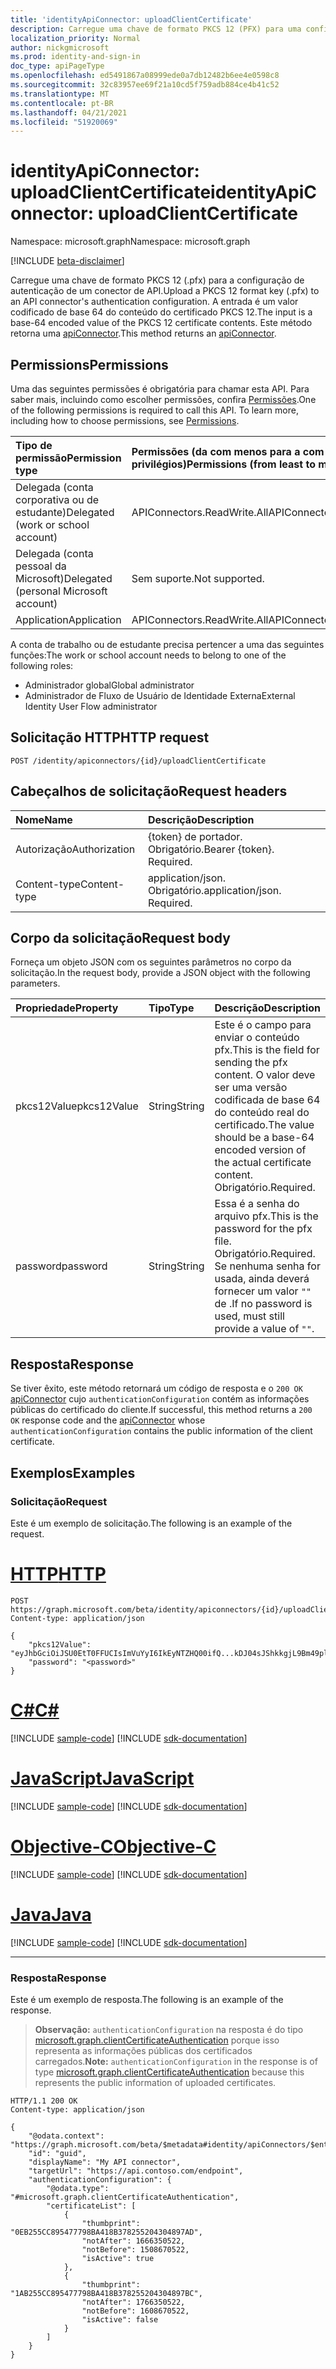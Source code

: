 ```yaml
---
title: 'identityApiConnector: uploadClientCertificate'
description: Carregue uma chave de formato PKCS 12 (PFX) para uma configuração de autenticação de conectores de API.
localization_priority: Normal
author: nickgmicrosoft
ms.prod: identity-and-sign-in
doc_type: apiPageType
ms.openlocfilehash: ed5491867a08999ede0a7db12482b6ee4e0598c8
ms.sourcegitcommit: 32c83957ee69f21a10cd5f759adb884ce4b41c52
ms.translationtype: MT
ms.contentlocale: pt-BR
ms.lasthandoff: 04/21/2021
ms.locfileid: "51920069"
---
```

# <a name="identityapiconnector-uploadclientcertificate"></a><span data-ttu-id="bd77a-103">identityApiConnector: uploadClientCertificate</span><span class="sxs-lookup"><span data-stu-id="bd77a-103">identityApiConnector: uploadClientCertificate</span></span>

<span data-ttu-id="bd77a-104">Namespace: microsoft.graph</span><span class="sxs-lookup"><span data-stu-id="bd77a-104">Namespace: microsoft.graph</span></span>

[!INCLUDE [beta-disclaimer](../../includes/beta-disclaimer.md)]

<span data-ttu-id="bd77a-105">Carregue uma chave de formato PKCS 12 (.pfx) para a configuração de autenticação de um conector de API.</span><span class="sxs-lookup"><span data-stu-id="bd77a-105">Upload a PKCS 12 format key (.pfx) to an API connector's authentication configuration.</span></span> <span data-ttu-id="bd77a-106">A entrada é um valor codificado de base 64 do conteúdo do certificado PKCS 12.</span><span class="sxs-lookup"><span data-stu-id="bd77a-106">The input is a base-64 encoded value of the PKCS 12 certificate contents.</span></span> <span data-ttu-id="bd77a-107">Este método retorna uma [apiConnector](../resources/identityApiConnector.md).</span><span class="sxs-lookup"><span data-stu-id="bd77a-107">This method returns an [apiConnector](../resources/identityApiConnector.md).</span></span>

## <a name="permissions"></a><span data-ttu-id="bd77a-108">Permissions</span><span class="sxs-lookup"><span data-stu-id="bd77a-108">Permissions</span></span>

<span data-ttu-id="bd77a-p102">Uma das seguintes permissões é obrigatória para chamar esta API. Para saber mais, incluindo como escolher permissões, confira [Permissões](/graph/permissions-reference).</span><span class="sxs-lookup"><span data-stu-id="bd77a-p102">One of the following permissions is required to call this API. To learn more, including how to choose permissions, see [Permissions](/graph/permissions-reference).</span></span>

| <span data-ttu-id="bd77a-111">Tipo de permissão</span><span class="sxs-lookup"><span data-stu-id="bd77a-111">Permission type</span></span>                        | <span data-ttu-id="bd77a-112">Permissões (da com menos para a com mais privilégios)</span><span class="sxs-lookup"><span data-stu-id="bd77a-112">Permissions (from least to most privileged)</span></span> |
| :------------------------------------- | :------------------------------------------ |
| <span data-ttu-id="bd77a-113">Delegada (conta corporativa ou de estudante)</span><span class="sxs-lookup"><span data-stu-id="bd77a-113">Delegated (work or school account)</span></span>     | <span data-ttu-id="bd77a-114">APIConnectors.ReadWrite.All</span><span class="sxs-lookup"><span data-stu-id="bd77a-114">APIConnectors.ReadWrite.All</span></span> |
| <span data-ttu-id="bd77a-115">Delegada (conta pessoal da Microsoft)</span><span class="sxs-lookup"><span data-stu-id="bd77a-115">Delegated (personal Microsoft account)</span></span> | <span data-ttu-id="bd77a-116">Sem suporte.</span><span class="sxs-lookup"><span data-stu-id="bd77a-116">Not supported.</span></span>  |
| <span data-ttu-id="bd77a-117">Application</span><span class="sxs-lookup"><span data-stu-id="bd77a-117">Application</span></span>                            | <span data-ttu-id="bd77a-118">APIConnectors.ReadWrite.All</span><span class="sxs-lookup"><span data-stu-id="bd77a-118">APIConnectors.ReadWrite.All</span></span> |

<span data-ttu-id="bd77a-119">A conta de trabalho ou de estudante precisa pertencer a uma das seguintes funções:</span><span class="sxs-lookup"><span data-stu-id="bd77a-119">The work or school account needs to belong to one of the following roles:</span></span>

* <span data-ttu-id="bd77a-120">Administrador global</span><span class="sxs-lookup"><span data-stu-id="bd77a-120">Global administrator</span></span>
* <span data-ttu-id="bd77a-121">Administrador de Fluxo de Usuário de Identidade Externa</span><span class="sxs-lookup"><span data-stu-id="bd77a-121">External Identity User Flow administrator</span></span>

## <a name="http-request"></a><span data-ttu-id="bd77a-122">Solicitação HTTP</span><span class="sxs-lookup"><span data-stu-id="bd77a-122">HTTP request</span></span>

<!-- { "blockType": "ignored" } -->

```http
POST /identity/apiconnectors/{id}/uploadClientCertificate
```

## <a name="request-headers"></a><span data-ttu-id="bd77a-123">Cabeçalhos de solicitação</span><span class="sxs-lookup"><span data-stu-id="bd77a-123">Request headers</span></span>

| <span data-ttu-id="bd77a-124">Nome</span><span class="sxs-lookup"><span data-stu-id="bd77a-124">Name</span></span>          | <span data-ttu-id="bd77a-125">Descrição</span><span class="sxs-lookup"><span data-stu-id="bd77a-125">Description</span></span>   |
|:--------------|:--------------|
| <span data-ttu-id="bd77a-126">Autorização</span><span class="sxs-lookup"><span data-stu-id="bd77a-126">Authorization</span></span> | <span data-ttu-id="bd77a-p103">{token} de portador. Obrigatório.</span><span class="sxs-lookup"><span data-stu-id="bd77a-p103">Bearer {token}. Required.</span></span> |
| <span data-ttu-id="bd77a-129">Content-type</span><span class="sxs-lookup"><span data-stu-id="bd77a-129">Content-type</span></span>  | <span data-ttu-id="bd77a-p104">application/json. Obrigatório.</span><span class="sxs-lookup"><span data-stu-id="bd77a-p104">application/json. Required.</span></span> |

## <a name="request-body"></a><span data-ttu-id="bd77a-132">Corpo da solicitação</span><span class="sxs-lookup"><span data-stu-id="bd77a-132">Request body</span></span>

<span data-ttu-id="bd77a-133">Forneça um objeto JSON com os seguintes parâmetros no corpo da solicitação.</span><span class="sxs-lookup"><span data-stu-id="bd77a-133">In the request body, provide a JSON object with the following parameters.</span></span>

|<span data-ttu-id="bd77a-134">Propriedade</span><span class="sxs-lookup"><span data-stu-id="bd77a-134">Property</span></span>|<span data-ttu-id="bd77a-135">Tipo</span><span class="sxs-lookup"><span data-stu-id="bd77a-135">Type</span></span>|<span data-ttu-id="bd77a-136">Descrição</span><span class="sxs-lookup"><span data-stu-id="bd77a-136">Description</span></span>|
|:---|:---|:---|
|<span data-ttu-id="bd77a-137">pkcs12Value</span><span class="sxs-lookup"><span data-stu-id="bd77a-137">pkcs12Value</span></span>|<span data-ttu-id="bd77a-138">String</span><span class="sxs-lookup"><span data-stu-id="bd77a-138">String</span></span>| <span data-ttu-id="bd77a-139">Este é o campo para enviar o conteúdo pfx.</span><span class="sxs-lookup"><span data-stu-id="bd77a-139">This is the field for sending the pfx content.</span></span> <span data-ttu-id="bd77a-140">O valor deve ser uma versão codificada de base 64 do conteúdo real do certificado.</span><span class="sxs-lookup"><span data-stu-id="bd77a-140">The value should be a base-64 encoded version of the actual certificate content.</span></span> <span data-ttu-id="bd77a-141">Obrigatório.</span><span class="sxs-lookup"><span data-stu-id="bd77a-141">Required.</span></span>|
|<span data-ttu-id="bd77a-142">password</span><span class="sxs-lookup"><span data-stu-id="bd77a-142">password</span></span>|<span data-ttu-id="bd77a-143">String</span><span class="sxs-lookup"><span data-stu-id="bd77a-143">String</span></span>| <span data-ttu-id="bd77a-144">Essa é a senha do arquivo pfx.</span><span class="sxs-lookup"><span data-stu-id="bd77a-144">This is the password for the pfx file.</span></span> <span data-ttu-id="bd77a-145">Obrigatório.</span><span class="sxs-lookup"><span data-stu-id="bd77a-145">Required.</span></span> <span data-ttu-id="bd77a-146">Se nenhuma senha for usada, ainda deverá fornecer um valor `""` de .</span><span class="sxs-lookup"><span data-stu-id="bd77a-146">If no password is used, must still provide a value of `""`.</span></span>|

## <a name="response"></a><span data-ttu-id="bd77a-147">Resposta</span><span class="sxs-lookup"><span data-stu-id="bd77a-147">Response</span></span>

<span data-ttu-id="bd77a-148">Se tiver êxito, este método retornará um código de resposta e o `200 OK` [apiConnector](../resources/identityApiConnector.md) cujo `authenticationConfiguration` contém as informações públicas do certificado do cliente.</span><span class="sxs-lookup"><span data-stu-id="bd77a-148">If successful, this method returns a `200 OK` response code and the [apiConnector](../resources/identityApiConnector.md) whose `authenticationConfiguration` contains the public information of the client certificate.</span></span>

## <a name="examples"></a><span data-ttu-id="bd77a-149">Exemplos</span><span class="sxs-lookup"><span data-stu-id="bd77a-149">Examples</span></span>

### <a name="request"></a><span data-ttu-id="bd77a-150">Solicitação</span><span class="sxs-lookup"><span data-stu-id="bd77a-150">Request</span></span>

<span data-ttu-id="bd77a-151">Este é um exemplo de solicitação.</span><span class="sxs-lookup"><span data-stu-id="bd77a-151">The following is an example of the request.</span></span>


# <a name="http"></a>[<span data-ttu-id="bd77a-152">HTTP</span><span class="sxs-lookup"><span data-stu-id="bd77a-152">HTTP</span></span>](#tab/http)
<!-- {
  "blockType": "request",
  "name": "identityapiconnector_uploadclientcertificate"
}-->

```http
POST https://graph.microsoft.com/beta/identity/apiconnectors/{id}/uploadClientCertificate
Content-type: application/json

{
    "pkcs12Value": "eyJhbGciOiJSU0EtT0FFUCIsImVuYyI6IkEyNTZHQ00ifQ...kDJ04sJShkkgjL9Bm49plA",
    "password": "<password>"
}
```
# <a name="c"></a>[<span data-ttu-id="bd77a-153">C#</span><span class="sxs-lookup"><span data-stu-id="bd77a-153">C#</span></span>](#tab/csharp)
[!INCLUDE [sample-code](../includes/snippets/csharp/identityapiconnector-uploadclientcertificate-csharp-snippets.md)]
[!INCLUDE [sdk-documentation](../includes/snippets/snippets-sdk-documentation-link.md)]

# <a name="javascript"></a>[<span data-ttu-id="bd77a-154">JavaScript</span><span class="sxs-lookup"><span data-stu-id="bd77a-154">JavaScript</span></span>](#tab/javascript)
[!INCLUDE [sample-code](../includes/snippets/javascript/identityapiconnector-uploadclientcertificate-javascript-snippets.md)]
[!INCLUDE [sdk-documentation](../includes/snippets/snippets-sdk-documentation-link.md)]

# <a name="objective-c"></a>[<span data-ttu-id="bd77a-155">Objective-C</span><span class="sxs-lookup"><span data-stu-id="bd77a-155">Objective-C</span></span>](#tab/objc)
[!INCLUDE [sample-code](../includes/snippets/objc/identityapiconnector-uploadclientcertificate-objc-snippets.md)]
[!INCLUDE [sdk-documentation](../includes/snippets/snippets-sdk-documentation-link.md)]

# <a name="java"></a>[<span data-ttu-id="bd77a-156">Java</span><span class="sxs-lookup"><span data-stu-id="bd77a-156">Java</span></span>](#tab/java)
[!INCLUDE [sample-code](../includes/snippets/java/identityapiconnector-uploadclientcertificate-java-snippets.md)]
[!INCLUDE [sdk-documentation](../includes/snippets/snippets-sdk-documentation-link.md)]

---


### <a name="response"></a><span data-ttu-id="bd77a-157">Resposta</span><span class="sxs-lookup"><span data-stu-id="bd77a-157">Response</span></span>

<span data-ttu-id="bd77a-158">Este é um exemplo de resposta.</span><span class="sxs-lookup"><span data-stu-id="bd77a-158">The following is an example of the response.</span></span>

> <span data-ttu-id="bd77a-159">**Observação:** `authenticationConfiguration` na resposta é do tipo [microsoft.graph.clientCertificateAuthentication](../resources/clientcertificateauthentication.md) porque isso representa as informações públicas dos certificados carregados.</span><span class="sxs-lookup"><span data-stu-id="bd77a-159">**Note:** `authenticationConfiguration` in the response is of type [microsoft.graph.clientCertificateAuthentication](../resources/clientcertificateauthentication.md) because this represents the public information of uploaded certificates.</span></span>

<!-- {
  "blockType": "response",
  "truncated": true,
  "@odata.type": "microsoft.graph.identityApiConnector"
}
-->

```http
HTTP/1.1 200 OK
Content-type: application/json

{
    "@odata.context": "https://graph.microsoft.com/beta/$metadata#identity/apiConnectors/$entity",
    "id": "guid",
    "displayName": "My API connector",
    "targetUrl": "https://api.contoso.com/endpoint",
    "authenticationConfiguration": {
        "@odata.type": "#microsoft.graph.clientCertificateAuthentication",
        "certificateList": [
            {
                "thumbprint": "0EB255CC895477798BA418B378255204304897AD",
                "notAfter": 1666350522,
                "notBefore": 1508670522,
                "isActive": true
            },
            {
                "thumbprint": "1AB255CC895477798BA418B378255204304897BC",
                "notAfter": 1766350522,
                "notBefore": 1608670522,
                "isActive": false
            }
        ]
    }
}
```

<!-- uuid: 16cd6b66-4b1a-43a1-adaf-3a886856ed982019-02-04 14:57:30 UTC -->
<!-- {
  "type": "#page.annotation",
  "description": "identityApiConnector: uploadClientCertificate",
  "keywords": "",
  "section": "documentation",
  "tocPath": ""
}-->
